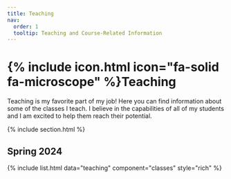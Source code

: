```yaml
---
title: Teaching
nav:
  order: 1
  tooltip: Teaching and Course-Related Information
---
```


# {% include icon.html icon="fa-solid fa-microscope" %}Teaching

Teaching is my favorite part of my job! Here you can find information about some of the classes I teach. I believe in the capabilities of all of my students and I am excited to help them reach their potential.

{% include section.html %}

## Spring 2024

{% include list.html data="teaching" component="classes" style="rich" %}
